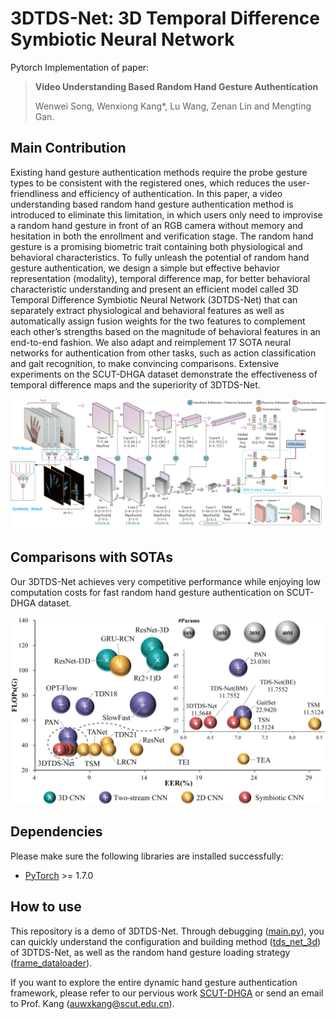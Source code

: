 # 3DTDS-Net: 3D Temporal Difference Symbiotic Neural Network 
Pytorch Implementation of paper:

> **Video Understanding Based Random Hand Gesture Authentication**
>
> Wenwei Song, Wenxiong Kang\*, Lu Wang, Zenan Lin and Mengting Gan.

## Main Contribution
Existing hand gesture authentication methods require the probe gesture types to be consistent with
 the registered ones, which reduces the user-friendliness and efficiency of authentication. 
 In this paper, a video understanding based random hand gesture authentication method is introduced to eliminate 
 this limitation, in which users only need to improvise a random hand gesture in front of an RGB camera without memory 
 and hesitation in both the enrollment and verification stage. The random hand gesture is a promising biometric trait 
 containing both physiological and behavioral characteristics. To fully unleash the potential of random hand gesture 
 authentication, we design a simple but effective behavior representation (modality), temporal difference map, for better 
 behavioral characteristic understanding and present an efficient model called 3D Temporal Difference Symbiotic Neural 
 Network (3DTDS-Net) that can separately extract physiological and behavioral features as well as automatically assign 
 fusion weights for the two features to complement each other’s strengths based on the magnitude of behavioral features 
 in an end-to-end fashion. We also adapt and reimplement 17 SOTA neural networks for authentication from other tasks, 
 such as action classification and gait recognition, to make convincing comparisons. Extensive experiments on the 
 SCUT-DHGA dataset demonstrate the effectiveness of temporal difference maps and the superiority of 3DTDS-Net. 

<p align="center">
  <img src="https://raw.githubusercontent.com/SCUT-BIP-Lab/3DTDS-Net/main/img/3DTDS-Net.png" />
</p>

## Comparisons with SOTAs
Our 3DTDS-Net achieves very competitive performance while enjoying low computation costs for 
fast random hand gesture authentication on SCUT-DHGA dataset.
<p align="center">
  <img src="https://raw.githubusercontent.com/SCUT-BIP-Lab/3DTDS-Net/main/img/SOTA_Comparison.png" />
</p>


## Dependencies
Please make sure the following libraries are installed successfully:
- [PyTorch](https://pytorch.org/) >= 1.7.0

## How to use
This repository is a demo of 3DTDS-Net. Through debugging ([main.py](/main.py)), you can quickly understand the 
configuration and building method ([tds_net_3d](/model/tds_net_3d.py)) of 3DTDS-Net, as well as
the random hand gesture loading strategy ([frame_dataloader](/dataset/frame_dataloader.py)).

If you want to explore the entire dynamic hand gesture authentication framework, please refer to our pervious work [SCUT-DHGA](https://github.com/SCUT-BIP-Lab/SCUT-DHGA) 
or send an email to Prof. Kang (auwxkang@scut.edu.cn).


